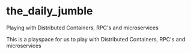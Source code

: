 # the_daily_jumble
Playing with Distributed Containers, RPC's and microservices

This is a playspace for us to play with Distributed Containers, RPC's and microservices
